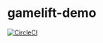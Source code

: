 # gamelift-demo

[![CircleCI](https://circleci.com/gh/ohr486/gamelift-demo/tree/master.svg?style=svg)](https://circleci.com/gh/ohr486/gamelift-demo/tree/master)
